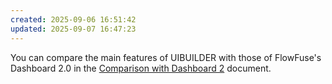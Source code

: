 ```yaml
---
created: 2025-09-06 16:51:42
updated: 2025-09-07 16:47:23
---
```

You can compare the main features of UIBUILDER with those of FlowFuse's Dashboard 2.0 in the [Comparison with Dashboard 2](using/compare-d2.md) document.
